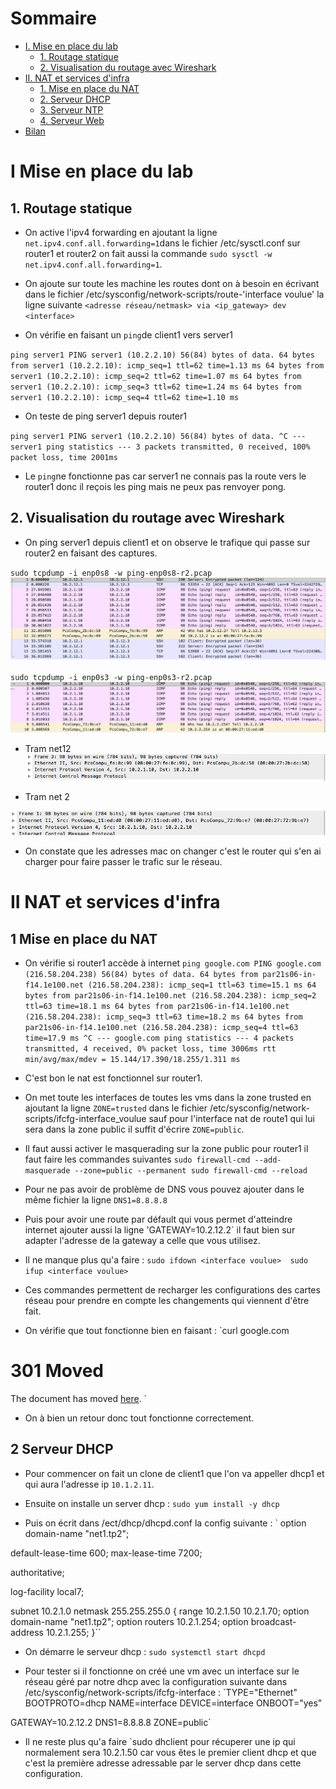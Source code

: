 # Sommaire

* [I. Mise en place du lab](#i-mise-en-place-du-lab)
  * [1. Routage statique](#2-routage-statique)
  * [2. Visualisation du routage avec Wireshark](#3-visualisation-du-routage-avec-wireshark)
* [II. NAT et services d'infra](#ii-nat-et-services-dinfra)
  * [1. Mise en place du NAT](#1-mise-en-place-du-nat)
  * [2. Serveur DHCP](#2-dhcp-server)
  * [3. Serveur NTP](#3-ntp-server)
  * [4. Serveur Web](#4-web-server)
* [Bilan](#bilan)

# I Mise en place du lab

## 1. Routage statique

* On active l'ipv4 forwarding en ajoutant la ligne `net.ipv4.conf.all.forwarding=1`dans le fichier /etc/sysctl.conf sur router1 et router2 on fait aussi la commande `sudo sysctl -w net.ipv4.conf.all.forwarding=1`.

* On ajoute sur toute les machine les routes dont on à besoin en écrivant dans le fichier /etc/sysconfig/network-scripts/route-'interface voulue' la ligne suivante `<adresse réseau/netmask> via <ip_gateway> dev <interface>`

* On vérifie en faisant un `ping`de client1 vers server1 


`ping server1
PING server1 (10.2.2.10) 56(84) bytes of data.
64 bytes from server1 (10.2.2.10): icmp_seq=1 ttl=62 time=1.13 ms
64 bytes from server1 (10.2.2.10): icmp_seq=2 ttl=62 time=1.07 ms
64 bytes from server1 (10.2.2.10): icmp_seq=3 ttl=62 time=1.24 ms
64 bytes from server1 (10.2.2.10): icmp_seq=4 ttl=62 time=1.10 ms`

* On teste de ping server1 depuis router1

`ping server1
PING server1 (10.2.2.10) 56(84) bytes of data.
^C
--- server1 ping statistics ---
3 packets transmitted, 0 received, 100% packet loss, time 2001ms`
* Le `ping`ne fonctionne pas car server1 ne connais pas la route vers le router1 donc il reçois les ping mais ne peux pas renvoyer pong.

## 2. Visualisation du routage avec Wireshark

* On ping server1 depuis client1 et on observe le trafique qui passe sur router2
en faisant des captures.

`sudo tcpdump -i enp0s8 -w ping-enp0s8-r2.pcap`
![alt text](/2/screens/ping-enp0s8-r2.png "Whireshark")

`sudo tcpdump -i enp0s3 -w ping-enp0s3-r2.pcap`
![alt text](/2/screens/ping-enp0s3-r2.png "Whireshark")

* Tram net12 
![alt text](/2/screens/mac-enp0s8-r2.png "Whireshark")
 
* Tram net 2
 
![alt text](/2/screens/mac-enp0s3-r2.png "Whireshark")
 
* On constate que les adresses mac on changer c'est le router qui s'en ai charger pour faire passer le trafic sur le réseau.

# II NAT et services d'infra

## 1 Mise en place du NAT

* On vérifie si router1 accède à internet
`ping google.com
PING google.com (216.58.204.238) 56(84) bytes of data.
64 bytes from par21s06-in-f14.1e100.net (216.58.204.238): icmp_seq=1 ttl=63 time=15.1 ms
64 bytes from par21s06-in-f14.1e100.net (216.58.204.238): icmp_seq=2 ttl=63 time=18.1 ms
64 bytes from par21s06-in-f14.1e100.net (216.58.204.238): icmp_seq=3 ttl=63 time=18.2 ms
64 bytes from par21s06-in-f14.1e100.net (216.58.204.238): icmp_seq=4 ttl=63 time=17.9 ms
^C
--- google.com ping statistics ---
4 packets transmitted, 4 received, 0% packet loss, time 3006ms
rtt min/avg/max/mdev = 15.144/17.390/18.255/1.311 ms`

* C'est bon le nat est fonctionnel sur router1.

* On met toute les interfaces de toutes les vms dans la zone trusted en ajoutant la ligne
`ZONE=trusted` dans le fichier /etc/sysconfig/network-scripts/ifcfg-interface_voulue sauf pour l'interface nat de route1 qui lui sera dans la zone public il suffit d'écrire `ZONE=public`.
 
 * Il faut aussi activer le masquerading sur la zone public pour router1 il faut faire les commandes suivantes
 `sudo firewall-cmd --add-masquerade --zone=public --permanent
  sudo firewall-cmd --reload`
 
* Pour ne pas avoir de problème de DNS vous pouvez ajouter dans le même fichier la ligne `DNS1=8.8.8.8`
 
* Puis pour avoir une route par défault qui vous permet d'atteindre internet ajouter aussi la ligne 'GATEWAY=10.2.12.2` il faut bien sur adapter l'adresse de la gateway a celle que vous utilisez.
 
* Il ne manque plus qu'a faire :
`sudo ifdown <interface voulue> 
 sudo ifup <interface voulue>`
 
 * Ces commandes permettent de recharger les configurations des cartes réseau pour prendre en compte les changements qui viennent d'être fait.
 
* On vérifie que tout fonctionne bien en faisant :
`curl google.com
<HTML><HEAD><meta http-equiv="content-type" content="text/html;charset=utf-8">
<TITLE>301 Moved</TITLE></HEAD><BODY>
<H1>301 Moved</H1>
The document has moved
<A HREF="http://www.google.com/">here</A>.
</BODY></HTML>`

* On à bien un retour donc tout fonctionne correctement.

## 2 Serveur DHCP

* Pour commencer on fait un clone de client1 que l'on va appeller dhcp1 et qui aura l'adresse ip `10.1.2.11`.

* Ensuite on installe un server dhcp :
`sudo yum install -y dhcp`

* Puis on écrit dans /ect/dhcp/dhcpd.conf la config suivante :
`
option domain-name "net1.tp2";

default-lease-time 600;
max-lease-time 7200;

authoritative;


log-facility local7;

subnet 10.2.1.0 netmask 255.255.255.0 {
  range 10.2.1.50 10.2.1.70;
  option domain-name "net1.tp2";
  option routers 10.2.1.254;
  option broadcast-address 10.2.1.255;
}``

* On démarre le serveur dhcp :
`sudo systemctl start dhcpd`

* Pour tester si il fonctionne on créé une vm avec un interface sur le réseau géré par notre dhcp avec la configuration suivante dans /etc/sysconfig/network-scripts/ifcfg-interface :
`TYPE="Ethernet"
BOOTPROTO=dhcp
NAME=interface
DEVICE=interface
ONBOOT="yes"

GATEWAY=10.2.12.2
DNS1=8.8.8.8
ZONE=public`

* Il ne reste plus qu'a faire `sudo dhclient pour récuperer une ip qui normalement sera 10.2.1.50 car vous êtes le premier client dhcp et que c'est la première adresse adressable par le server dhcp dans cette configuration.
